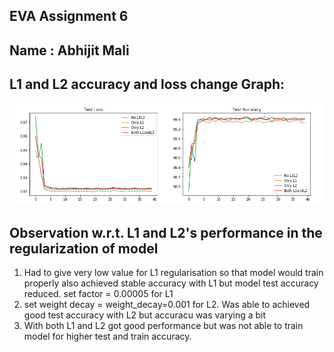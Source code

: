 EVA Assignment 6
----------------
Name : Abhijit Mali
-------------------

L1 and L2 accuracy and loss change Graph:
-----------------------------------------
![L1 and L2 accuracy and loss change graph](https://github.com/csharpshooter/EVA/blob/master/A6/L1L2RegularizationComparisonGraph.png)


Observation w.r.t. L1 and L2's performance in the regularization of model
-------------------------------------------------------------------------
1) Had to give very low value for L1 regularisation so that model would train properly also achieved stable accuracy with L1
but model test accuracy reduced. set factor = 0.00005 for L1
2) set weight decay = weight_decay=0.001 for L2. Was able to achieved good test accuracy with L2 but accuracu was varying a bit
3) With both L1 and L2 got good performance but was not able to train model for higher test and train accuracy.
